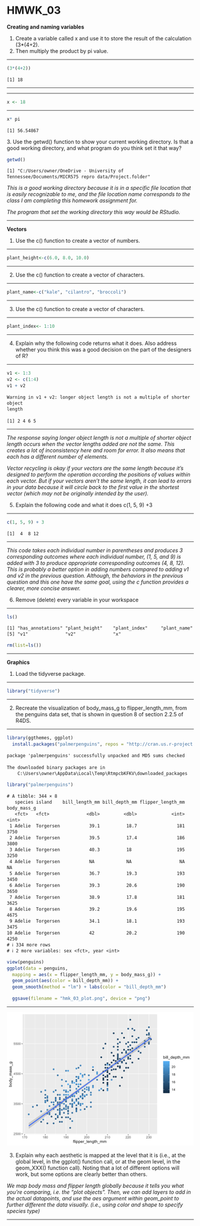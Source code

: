 # HMWK_03

**Creating and naming variables**  
1. Create a variable called x and use it to store the result of the
calculation (3\*(4+2).  
2. Then multiply the product by pi value.

------------------------------------------------------------------------

``` r
(3*(4+2))  
```

    [1] 18

------------------------------------------------------------------------

------------------------------------------------------------------------

``` r
x <- 18  
```

------------------------------------------------------------------------

``` r
x* pi
```

    [1] 56.54867

3\. Use the getwd() function to show your current working directory. Is
that a good working directory, and what program do you think set it that
way?

``` r
getwd() 
```

    [1] "C:/Users/owner/OneDrive - University of Tennessee/Documents/MICR575 repro data/Project.folder"

*This is a good working directory because it is in a specific file
location that is easily recognizable to me, and the file location name
corresponds to the class I am completing this homework assignment for.*

*The program that set the working directory this way would be RStudio.*

------------------------------------------------------------------------

**Vectors**  
1. Use the c() function to create a vector of numbers.

------------------------------------------------------------------------

``` r
plant_height<-c(6.0, 8.0, 10.0)  
```

------------------------------------------------------------------------

2.  Use the c() function to create a vector of characters.

------------------------------------------------------------------------

``` r
plant_name<-c("kale", "cilantro", "broccoli")  
```

------------------------------------------------------------------------

3.  Use the c() function to create a vector of characters.

------------------------------------------------------------------------

``` r
plant_index<- 1:10  
```

------------------------------------------------------------------------

4.  Explain why the following code returns what it does. Also address
    whether you think this was a good decision on the part of the
    designers of R?

------------------------------------------------------------------------

``` r
v1 <- 1:3  
v2 <- c(1:4)  
v1 + v2  
```

    Warning in v1 + v2: longer object length is not a multiple of shorter object
    length

    [1] 2 4 6 5

------------------------------------------------------------------------

*The response saying longer object length is not a multiple of shorter
object length occurs when the vector lengths added are not the same.
This creates a lot of inconsistency here and room for error. It also
means that each has a different number of elements.*

*Vector recycling is okay if your vectors are the same length because
it’s designed to perform the operation according the positions of values
within each vector. But if your vectors aren’t the same length, it can
lead to errors in your data because it will circle back to the first
value in the shortest vector (which may not be originally intended by
the user).*

5.  Explain the following code and what it does c(1, 5, 9) +3

------------------------------------------------------------------------

``` r
c(1, 5, 9) + 3  
```

    [1]  4  8 12

------------------------------------------------------------------------

*This code takes each individual number in parentheses and produces 3
corresponding outcomes where each individual number, (1, 5, and 9) is
added with 3 to produce appropriate corresponding outcomes (4, 8, 12).
This is probably a better option in adding numbers compared to adding v1
and v2 in the previous question. Although, the behaviors in the previous
question and this one have the same goal, using the c function provides
a clearer, more concise answer.*

6.  Remove (delete) every variable in your workspace

------------------------------------------------------------------------

``` r
ls()  
```

    [1] "has_annotations" "plant_height"    "plant_index"     "plant_name"     
    [5] "v1"              "v2"              "x"              

``` r
rm(list=ls())  
```

------------------------------------------------------------------------

**Graphics**

1.  Load the tidyverse package.

------------------------------------------------------------------------

``` r
library("tidyverse")
```

------------------------------------------------------------------------

2.  Recreate the visualization of body_mass_g to flipper_length_mm, from
    the penguins data set, that is shown in question 8 of section 2.2.5
    of R4DS.

------------------------------------------------------------------------

``` r
library(ggthemes, ggplot)
  install.packages("palmerpenguins", repos = "http://cran.us.r-project.org") 
```

    package 'palmerpenguins' successfully unpacked and MD5 sums checked

    The downloaded binary packages are in
        C:\Users\owner\AppData\Local\Temp\RtmpcbKFKV\downloaded_packages

``` r
library("palmerpenguins")  
```

    # A tibble: 344 × 8
       species island    bill_length_mm bill_depth_mm flipper_length_mm body_mass_g
       <fct>   <fct>              <dbl>         <dbl>             <int>       <int>
     1 Adelie  Torgersen           39.1          18.7               181        3750
     2 Adelie  Torgersen           39.5          17.4               186        3800
     3 Adelie  Torgersen           40.3          18                 195        3250
     4 Adelie  Torgersen           NA            NA                  NA          NA
     5 Adelie  Torgersen           36.7          19.3               193        3450
     6 Adelie  Torgersen           39.3          20.6               190        3650
     7 Adelie  Torgersen           38.9          17.8               181        3625
     8 Adelie  Torgersen           39.2          19.6               195        4675
     9 Adelie  Torgersen           34.1          18.1               193        3475
    10 Adelie  Torgersen           42            20.2               190        4250
    # ℹ 334 more rows
    # ℹ 2 more variables: sex <fct>, year <int>

``` r
view(penguins) 
ggplot(data = penguins,
  mapping = aes(x = flipper_length_mm, y = body_mass_g)) + 
  geom_point(aes(color = bill_depth_mm)) + 
  geom_smooth(method = "lm") + labs(color = "bill_depth_mm")
```


``` r
  ggsave(filename = "hmk_03_plot.png", device = "png")
```
------------------------------------------------------------------------
![](hmk_03_plot.png)

3.  Explain why each aesthetic is mapped at the level that it is (i.e.,
    at the global level, in the ggplot() function call, or at the geom
    level, in the geom_XXX() function call). Noting that a lot of
    different options will work, but some options are clearly better
    than others.

*We map body mass and flipper length globally because it tells you what
you’re comparing, i.e. the “plot objects”. Then, we can add layers to
add in the actual datapoints, and use the aes argument within geom_point
to further different the data visually. (i.e., using color and shape to
specify species type)*

------------------------------------------------------------------------
 

